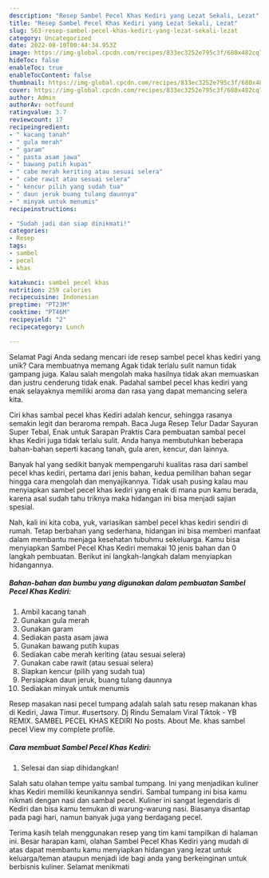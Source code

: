 ```yaml
---
description: "Resep Sambel Pecel Khas Kediri yang Lezat Sekali, Lezat"
title: "Resep Sambel Pecel Khas Kediri yang Lezat Sekali, Lezat"
slug: 563-resep-sambel-pecel-khas-kediri-yang-lezat-sekali-lezat
category: Uncategorized
date: 2022-08-10T00:44:34.953Z
image: https://img-global.cpcdn.com/recipes/833ec3252e795c3f/680x482cq70/sambel-pecel-khas-kediri-foto-resep-utama.jpg
hideToc: false
enableToc: true
enableTocContent: false
thumbnail: https://img-global.cpcdn.com/recipes/833ec3252e795c3f/680x482cq70/sambel-pecel-khas-kediri-foto-resep-utama.jpg
cover: https://img-global.cpcdn.com/recipes/833ec3252e795c3f/680x482cq70/sambel-pecel-khas-kediri-foto-resep-utama.jpg
author: Admin
authorAv: notfound
ratingvalue: 3.7
reviewcount: 17
recipeingredient:
- " kacang tanah"
- " gula merah"
- " garam"
- " pasta asam jawa"
- " bawang putih kupas"
- " cabe merah keriting atau sesuai selera"
- " cabe rawit atau sesuai selera"
- " kencur pilih yang sudah tua"
- " daun jeruk buang tulang daunnya"
- " minyak untuk menumis"
recipeinstructions:

- "Sudah jadi dan siap dinikmati!"
categories:
- Resep
tags:
- sambel
- pecel
- khas

katakunci: sambel pecel khas 
nutrition: 259 calories
recipecuisine: Indonesian
preptime: "PT23M"
cooktime: "PT46M"
recipeyield: "2"
recipecategory: Lunch

---
```



Selamat Pagi Anda sedang mencari ide resep sambel pecel khas kediri yang unik? Cara membuatnya memang Agak tidak terlalu sulit namun tidak gampang juga. Kalau salah mengolah maka hasilnya tidak akan memuaskan dan justru cenderung tidak enak. Padahal sambel pecel khas kediri yang enak selayaknya memiliki aroma dan rasa yang dapat memancing selera kita.


Ciri khas sambal pecel khas Kediri adalah kencur, sehingga rasanya semakin legit dan beraroma rempah. Baca Juga Resep Telur Dadar Sayuran Super Tebal, Enak untuk Sarapan Praktis Cara pembuatan sambal pecel khas Kediri juga tidak terlalu sulit. Anda hanya membutuhkan beberapa bahan-bahan seperti kacang tanah, gula aren, kencur, dan lainnya.

Banyak hal yang sedikit banyak mempengaruhi kualitas rasa dari sambel pecel khas kediri, pertama dari jenis bahan, kedua pemilihan bahan segar hingga cara mengolah dan menyajikannya. Tidak usah pusing kalau mau menyiapkan sambel pecel khas kediri yang enak di mana pun kamu berada, karena asal sudah tahu triknya maka hidangan ini bisa menjadi sajian spesial.


Nah, kali ini kita coba, yuk, variasikan sambel pecel khas kediri sendiri di rumah. Tetap berbahan yang sederhana, hidangan ini bisa memberi manfaat dalam membantu menjaga kesehatan tubuhmu sekeluarga. Kamu bisa menyiapkan Sambel Pecel Khas Kediri memakai 10 jenis bahan dan 0 langkah pembuatan. Berikut ini langkah-langkah dalam menyiapkan hidangannya.

<!--inarticleads1-->

##### Bahan-bahan dan bumbu yang digunakan dalam pembuatan Sambel Pecel Khas Kediri:

1. Ambil  kacang tanah
1. Gunakan  gula merah
1. Gunakan  garam
1. Sediakan  pasta asam jawa
1. Gunakan  bawang putih kupas
1. Sediakan  cabe merah keriting (atau sesuai selera)
1. Gunakan  cabe rawit (atau sesuai selera)
1. Siapkan  kencur (pilih yang sudah tua)
1. Persiapkan  daun jeruk, buang tulang daunnya
1. Sediakan  minyak untuk menumis


Resep masakan nasi pecel tumpang adalah salah satu resep makanan khas di Kediri, Jawa Timur. #usertsory. Dj Rindu Semalam Viral Tiktok - YB REMIX. SAMBEL PECEL KHAS KEDIRI No posts. About Me. khas sambel pecel View my complete profile. 

<!--inarticleads2-->

##### Cara membuat Sambel Pecel Khas Kediri:


1. Selesai dan siap dihidangkan!

Salah satu olahan tempe yaitu sambal tumpang. Ini yang menjadikan kuliner khas Kediri memiliki keunikannya sendiri. Sambal tumpang ini bisa kamu nikmati dengan nasi dan sambal pecel. Kuliner ini sangat legendaris di Kediri dan bisa kamu temukan di warung-warung nasi. Biasanya disantap pada pagi hari, namun banyak juga yang berdagang pecel. 

Terima kasih telah menggunakan resep yang tim kami tampilkan di halaman ini. Besar harapan kami, olahan Sambel Pecel Khas Kediri yang mudah di atas dapat membantu kamu menyiapkan hidangan yang lezat untuk keluarga/teman ataupun menjadi ide bagi anda yang berkeinginan untuk berbisnis kuliner. Selamat menikmati
